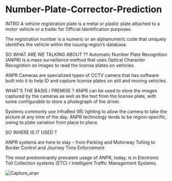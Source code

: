 # Number-Plate-Corrector-Prediction

INTRO
A vehicle registration plate is a metal or  plastic plate attached to a motor vehicle or  a trailer for Official Identification purposes.

The registration number is a numeric or  an alphanumeric code that uniquely  identifies the vehicle within the issuing  region’s database.

SO WHAT ARE WE TALKING  ABOUT ??
Automatic Number Plate Recognition (ANPR) is a mass  surveillance method that uses Optical Character  Recognition on images to read the license plates on  vehicles.

ANPR Cameras are specialized types of CCTV camera  that has software built into it to help ID and capture  license plates on still and moving vehicles.

WHAT’S THE BASIS /  PREMISE ?
ANPR can be used to store the images  captured by the cameras as well as the text  from the license plate, with some configurable  to store a photograph of the driver.

Systems commonly use InfraRed (IR) lighting  to allow the camera to take the picture at any  time of the day. ANPR technology tends to be  region-specific, owing to plate variation from  place to place.

SO WHERE IS IT USED ?

ANPR systems are here to stay – from  Parking and Motorway Tolling to Border  Control and Journey Time Enforcement

The most predominantly prevalent usage  of ANPR, today, is in Electronic Toll  Collection systems (ETC) / Intelligent  Traffic Management Systems.


![Capture_anpr](https://user-images.githubusercontent.com/47916019/82218221-30d9ff00-9939-11ea-8eb8-2add9f91c57a.JPG)
